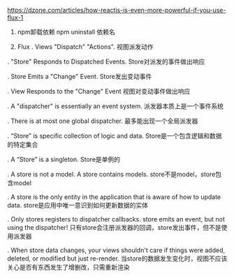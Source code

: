 https://dzone.com/articles/how-reactjs-is-even-more-powerful-if-you-use-flux-1

1. npm卸载依赖
npm uninstall 依赖名

2. Flux
. Views "Dispatch" "Actions".
视图派发动作

. "Store" Responds to Dispatched Events.
Store对派发的事件做出响应

. Store Emits a "Change" Event.
Store发出变动事件

. View Responds to the "Change" Event
视图对变动事件做出响应

. A "dispatcher" is essentially an event system.
派发器本质上是一个事件系统

. There is at most one global dispatcher.
最多能出现一个全局派发器

. “Store” is specific collection of logic and data.
Store是一个包含逻辑和数据的特定集合

. A “Store” is a singleton.
Store是单例的

. A store is not a model. A store contains models.
store不是model，store包含model

. A store is the only entity in the application that is aware of how to update data.
store是应用中唯一意识到如何更新数据的实体

. Only stores registers to dispatcher callbacks. store emits an event, but not using the dispatcher!
只有store会注册派发器的回调，store发出事件，但不是使用派发器

. When store data changes, your views shouldn't care if things were added, deleted, or modified but just re-render.
当store的数据发生变化时，视图不应该关心是否有东西发生了增删改，只需重新渲染